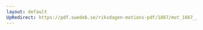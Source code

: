```yaml
---
layout: default
UpRedirect: https://pdf.swedeb.se/riksdagen-motions-pdf/1867/mot_1867__ak__00269.pdf
---
```

